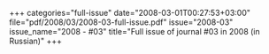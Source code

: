 +++
categories="full-issue"
date="2008-03-01T00:27:53+03:00"
file="pdf/2008/03/2008-03-full-issue.pdf"
issue="2008-03"
issue_name="2008 - #03"
title="Full issue of journal #03 in 2008 (in Russian)"
+++